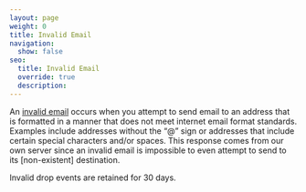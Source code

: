 ```yaml
---
layout: page
weight: 0
title: Invalid Email
navigation:
  show: false
seo:
  title: Invalid Email
  override: true
  description: 
---
```


An [invalid email]({{root_url}}/ui/sending-email/invalid-emails/) occurs when you attempt to send email to an address that is formatted in a manner that does not meet internet email format standards. Examples include addresses without the “@” sign or addresses that include certain special characters and/or spaces. This response comes from our own server since an invalid email is impossible to even attempt to send to its [non-existent] destination.

<call-out>

Invalid drop events are retained for 30 days.

</call-out>